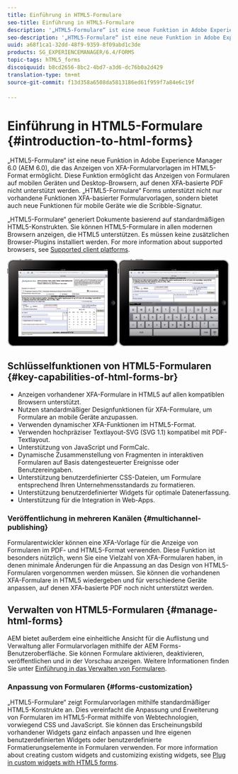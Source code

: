 ```yaml
---
title: Einführung in HTML5-Formulare
seo-title: Einführung in HTML5-Formulare
description: '„HTML5-Formulare“ ist eine neue Funktion in Adobe Experience Manager 6.0 (AEM 6.0), die das Anzeigen von XFA-Formularvorlagen im HTML5-Format ermöglicht. '
seo-description: '„HTML5-Formulare“ ist eine neue Funktion in Adobe Experience Manager 6.0 (AEM 6.0), die das Anzeigen von XFA-Formularvorlagen im HTML5-Format ermöglicht. '
uuid: a68f1ca1-32dd-48f9-9359-8f09abd1c3de
products: SG_EXPERIENCEMANAGER/6.4/FORMS
topic-tags: hTML5_forms
discoiquuid: b8cd2656-8bc2-4bd7-a3d6-dc76b0a2d429
translation-type: tm+mt
source-git-commit: f13d358a6508da5813186ed61f959f7a84e6c19f

---
```



# Einführung in HTML5-Formulare {#introduction-to-html-forms}

„HTML5-Formulare“ ist eine neue Funktion in Adobe Experience Manager 6.0 (AEM 6.0), die das Anzeigen von XFA-Formularvorlagen im HTML5-Format ermöglicht. Diese Funktion ermöglicht das Anzeigen von Formularen auf mobilen Geräten und Desktop-Browsern, auf denen XFA-basierte PDF nicht unterstützt werden. „HTML5-Formulare“ Forms unterstützt nicht nur vorhandene Funktionen XFA-basierter Formularvorlagen, sondern bietet auch neue Funktionen für mobile Geräte wie die Scribble-Signatur.

„HTML5-Formulare“ generiert Dokumente basierend auf standardmäßigen HTML5-Konstrukten. Sie können HTML5-Formulare in allen modernen Browsern anzeigen, die HTML5 unterstützen. Es müssen keine zusätzlichen Browser-Plugins installiert werden. For more information about supported browsers, see [Supported client platforms](https://adobe.com/go/learn_aemforms_supportedplatforms_63).

![](do-not-localize/mobile_form_on_an_ipad_date_14.png)

## Schlüsselfunktionen von HTML5-Formularen {#key-capabilities-of-html-forms-br}

* Anzeigen vorhandener XFA-Formulare in HTML5 auf allen kompatiblen Browsern unterstützt.
* Nutzen standardmäßiger Designfunktionen für XFA-Formulare, um Formulare an mobile Geräte anzupassen.
* Verwenden dynamischer XFA-Funktionen im HTML5-Format.
* Verwenden hochpräziser Textlayout-SVG (SVG 1.1) kompatibel mit PDF-Textlayout.
* Unterstützung von JavaScript und FormCalc.
* Dynamische Zusammenstellung von Fragmenten in interaktiven Formularen auf Basis datengesteuerter Ereignisse oder Benutzereingaben.
* Unterstützung benutzerdefinierter CSS-Dateien, um Formulare entsprechend Ihren Unternehmensstandards zu formatieren.
* Unterstützung benutzerdefinierter Widgets für optimale Datenerfassung.
* Unterstützung für die Integration in Web-Apps.

### Veröffentlichung in mehreren Kanälen {#multichannel-publishing}

Formularentwickler können eine XFA-Vorlage für die Anzeige von Formularen im PDF- und HTML5-Format verwenden. Diese Funktion ist besonders nützlich, wenn Sie eine Vielzahl von XFA-Formularen haben, in denen minimale Änderungen für die Anpassung an das Design von HTML5-Formularen vorgenommen werden müssen. Sie können die vorhandenen XFA-Formulare in HTML5 wiedergeben und für verschiedene Geräte anpassen, auf denen XFA-basierte PDF noch nicht unterstützt werden.

## Verwalten von HTML5-Formularen {#manage-html-forms}

AEM bietet außerdem eine einheitliche Ansicht für die Auflistung und Verwaltung aller Formularvorlagen mithilfe der AEM Forms-Benutzeroberfläche. Sie können Formulare aktivieren, deaktivieren, veröffentlichen und in der Vorschau anzeigen. Weitere Informationen finden Sie unter [Einführung in das Verwalten von Formularen](/help/forms/using/introduction-managing-forms.md).

### Anpassung von Formularen {#forms-customization}

„HTML5-Formulare“ zeigt Formularvorlagen mithilfe standardmäßiger HTML5-Konstrukte an. Dies vereinfacht die Anpassung und Erweiterung von Formularen im HTML5-Format mithilfe von Webtechnologien, vorwiegend CSS und JavaScript. Sie können das Erscheinungsbild vorhandener Widgets ganz einfach anpassen und Ihre eigenen benutzerdefinierten Widgets oder benutzerdefinierte Formatierungselemente in Formularen verwenden. For more information about creating custom widgets and customizing existing widgets, see [Plug in custom widgets with HTML5 forms](/help/forms/using/custom-widgets.md).
